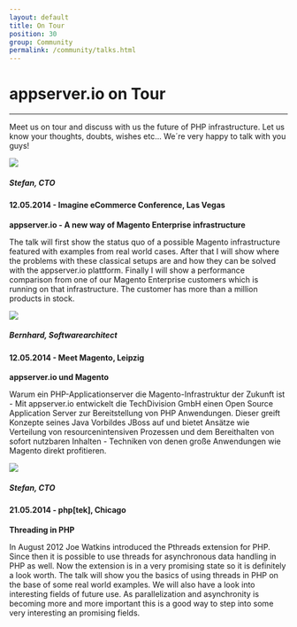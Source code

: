 ```yaml
---
layout: default
title: On Tour
position: 30
group: Community
permalink: /community/talks.html
---
```


# appserver.io on Tour
***

Meet us on tour and discuss with us the future of PHP infrastructure. Let us know your thoughts, doubts, wishes etc... We´re very happy to talk with you guys!

<div class="well">
    <div class="row">
        <div class="col-md-2 text-center">
            <a href="https://github.com/willkommers">
                <img src="https://github.com/willkommers.png" class="avatar img-circle">
            </a>
            <h5><b>Stefan</b>, CTO</h5>
        </div>
        <div class="col-md-10">
            <h4><b>12.05.2014</b> - Imagine eCommerce Conference, Las Vegas</h4>
            <p>
                <b>appserver.io - A new way of Magento Enterprise infrastructure</b>
            </p>
            <p>
                The talk will first show the status quo of a possible Magento infrastructure featured with examples
                from real world cases. After that I will show where the problems with these classical setups are and
                how they can be solved with the appserver.io plattform. Finally I will show a performance comparison
                from one of our Magento Enterprise customers which is running on that infrastructure. The customer
                has more than a million products in stock.
            </p>
        </div>
    </div>
</div>

<div class="well">
    <div class="row">
        <div class="col-md-2 text-center">
            <a href="https://github.com/wick-ed">
                <img src="https://github.com/wick-ed.png" class="avatar img-circle">
            </a>
            <h5><b>Bernhard</b>, Softwarearchitect</h5>
        </div>
        <div class="col-md-10">
            <h4><b>12.05.2014</b> - Meet Magento, Leipzig</h4>
            <p>
                <b>appserver.io und Magento</b>
            </p>
            <p>
                Warum ein PHP-Applicationserver die Magento-Infrastruktur der Zukunft ist -
                Mit appserver.io entwickelt die TechDivision GmbH einen Open Source Application Server
                zur Bereitstellung von PHP Anwendungen. Dieser greift Konzepte seines Java Vorbildes JBoss auf
                und bietet Ansätze wie Verteilung von resourcenintensiven Prozessen und dem Bereithalten von
                sofort nutzbaren Inhalten - Techniken von denen große Anwendungen wie Magento direkt profitieren.
            </p>
        </div>
    </div>
</div>

<div class="well">
    <div class="row">
        <div class="col-md-2 text-center">
            <a href="https://github.com/willkommers">
                <img src="https://github.com/willkommers.png" class="avatar img-circle">
            </a>
            <h5><b>Stefan</b>, CTO</h5>
        </div>
        <div class="col-md-10">
            <h4><b>21.05.2014</b> - php[tek], Chicago</h4>
            <p>
                <b>Threading in PHP</b>
            </p>
            <p>
                In August 2012 Joe Watkins introduced the Pthreads extension for PHP. Since then it is possible to
                use threads for asynchronous data handling in PHP as well. Now the extension is in a very promising
                state so it is definitely a look worth. The talk will show you the basics of using threads in PHP on
                the base of some real world examples. We will also have a look into interesting fields of future use.
                As parallelization and asynchronity is becoming more and more important this is a good way to step
                into some very interesting an promising fields.
            </p>
        </div>
    </div>
</div>

